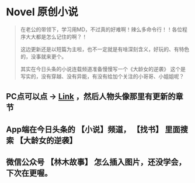# Novel 原创小说

>在老公的带领下，学习用MD，不过真的好难啊！辣么多命令行！！各位程序大大都是怎么记住的啊？！
>
>这边更新还是以短篇为主啦，也不一定就是有啥深刻含义，好玩的、有特色的，没事就来更个。
>
>其实在今日头条的小说连载频道准备慢慢写一个《大龄女的逆袭》 这个是写实的，没有穿越、没有异能，有没有给加个关注的小哥哥、小姐姐呢？

## PC点可以点 → [Link](https://www.toutiao.com/i6679943782697271811) ，然后人物头像那里有更新的章节

## App端在今日头条的 【小说】频道， 【找书】 里面搜索 【大龄女的逆袭】

## 微信公众号 【林木故事】 怎么插入图片，还没学会，下次在更喔。
